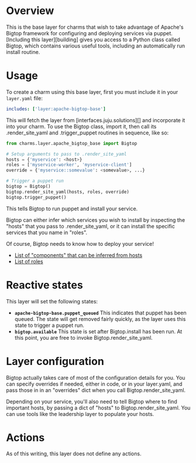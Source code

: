 # Overview

This is the base layer for charms that wish to take advantage of
Apache's Bigtop framework for configuring and deploying services via
puppet. [Including this layer][building] gives you access to a Python
class called Bigtop, which contains various useful tools, including an
automatically run install routine.

# Usage

To create a charm using this base layer, first you must include it in
your `layer.yaml` file:

```yaml
includes: ['layer:apache-bigtop-base']
```

This will fetch the layer from [interfaces.juju.solutions][] and
incorporate it into your charm. To use the Bigtop class, import it,
then call its .render_site_yaml and .trigger_puppet routines in
sequence, like so:

```python
from charms.layer.apache_bigtop_base import Bigtop

# Setup arguments to pass to .render_site_yaml
hosts = {'myservice': <host>}
roles = ['myservice-worker', 'myservice-client']
override = {'myservice::somevalue': <somevalue>, ...}

# Trigger a puppet run
bigtop = Bigtop()
bigtop.render_site_yaml(hosts, roles, override)
bigtop.trigger_puppet()
```

This tells Bigtop to run puppet and install your service.

Bigtop can either infer which services you wish to install by
inspecting the "hosts" that you pass to .render_site_yaml, or it can
install the specific services that you name in "roles".

Of course, Bigtop needs to know how to deploy your service!

  * [List of "components" that can be inferred from hosts](https://github.com/apache/bigtop/blob/master/bigtop-deploy/puppet/hieradata/site.yaml)
  * [List of roles](https://github.com/apache/bigtop/blob/master/bigtop-deploy/puppet/manifests/cluster.pp)

# Reactive states

This layer will set the following states:

  * **`apache-bigtop-base.puppet_queued`** This indicates that puppet
      has been queued. The state will get removed fairly quickly, as
      the layer uses this state to trigger a puppet run.
  * **`bigtop.available`** This state is set after Bigtop.install has
      been run. At this point, you are free to invoke
      Bigtop.render_site_yaml.

# Layer configuration

Bigtop actually takes care of most of the configuration details for
you. You can specify overrides if needed, either in code, or in your
layer.yaml, and pass those in in an "overrides" dict when you call
Bigtop.render_site_yaml.

Depending on your service, you'll also need to tell Bigtop where to
find important hosts, by passing a dict of "hosts" to
Bigtop.render_site_yaml. You can use tools like the leadership layer
to populate your hosts.

# Actions

As of this writing, this layer does not define any actions.